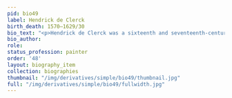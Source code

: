 ```yaml
---
pid: bio49
label: Hendrick de Clerck
birth_death: 1570–1629/30
bio_text: "<p>Hendrick de Clerck was a sixteenth and seventeenth-century Flemish painter.</p>"
bio_author:
role:
status_profession: painter
order: '48'
layout: biography_item
collection: biographies
thumbnail: "/img/derivatives/simple/bio49/thumbnail.jpg"
full: "/img/derivatives/simple/bio49/fullwidth.jpg"
---
```

